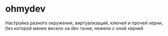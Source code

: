# ohmydev
Настройка разного окружения, виртуализаций, ключей и прочей херни, без которой менее весело на dev тачке, нежели с оной херней
